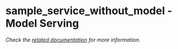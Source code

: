 # sample_service_without_model - Model Serving

_Check the [related documentation](../../docs/services/sample_service_with_model.md) for more information._
